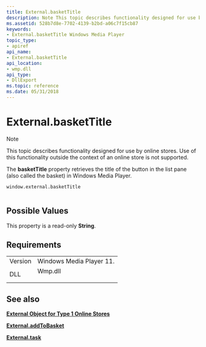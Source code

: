 ```yaml
---
title: External.basketTitle
description: Note This topic describes functionality designed for use by online stores. | External.basketTitle
ms.assetid: 528b7d8e-7702-4139-b2bd-a06c7f15cb87
keywords:
- External.basketTitle Windows Media Player
topic_type:
- apiref
api_name:
- External.basketTitle
api_location:
- wmp.dll
api_type:
- DllExport
ms.topic: reference
ms.date: 05/31/2018
---
```


# External.basketTitle

> [!Note]  
> This topic describes functionality designed for use by online stores. Use of this functionality outside the context of an online store is not supported.

 

The **basketTitle** property retrieves the title of the button in the list pane (also called the basket) in Windows Media Player.

``` syntax
window.external.basketTitle
      
```

## Possible Values

This property is a read-only **String**.

## Requirements



|                    |                                                                                    |
|--------------------|------------------------------------------------------------------------------------|
| Version<br/> | Windows Media Player 11.<br/>                                                |
| DLL<br/>     | <dl> <dt>Wmp.dll</dt> </dl> |



## See also

<dl> <dt>

[**External Object for Type 1 Online Stores**](external-object-for-type-1-online-stores.md)
</dt> <dt>

[**External.addToBasket**](external-addtobasket.md)
</dt> <dt>

[**External.task**](external-task.md)
</dt> </dl>

 

 





